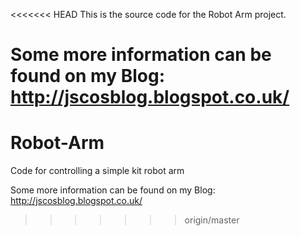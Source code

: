 <<<<<<< HEAD
This is the source code for the Robot Arm project.

Some more information can be found on my Blog: http://jscosblog.blogspot.co.uk/
=======
# Robot-Arm
Code for controlling a simple kit robot arm

Some more information can be found on my Blog: http://jscosblog.blogspot.co.uk/
>>>>>>> origin/master
